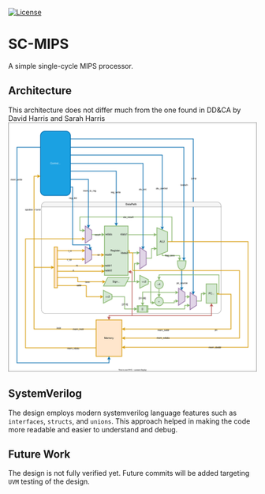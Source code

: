 [![License](https://img.shields.io/badge/License-Apache%202.0-blue.svg)](https://opensource.org/licenses/Apache-2.0)

# SC-MIPS

A  simple single-cycle MIPS processor.

## Architecture
This architecture does not differ much from the one found in DD&CA by David Harris and Sarah Harris
![System Architecture](/docs/sc-mips.svg "System Architecture")

## SystemVerilog
The design employs modern systemverilog language features such as `interfaces`, `structs`, and `unions`. This approach helped in making the code more readable and easier to understand and debug.

## Future Work
The design is not fully verified yet.
Future commits will be added targeting `UVM` testing of the design.
